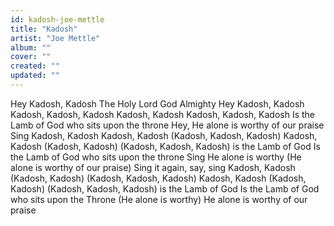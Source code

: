 ```yaml
---
id: kadosh-joe-mettle
title: "Kadosh"
artist: "Joe Mettle"
album: ""
cover: ""
created: ""
updated: ""
---
```


Hey
Kadosh, Kadosh
The Holy Lord God Almighty
Hey
Kadosh, Kadosh
Kadosh, Kadosh, Kadosh
Kadosh, Kadosh
Kadosh, Kadosh, Kadosh
Is the Lamb of God who sits upon the throne
Hey, He alone is worthy of our praise
Sing Kadosh, Kadosh
Kadosh, Kadosh
(Kadosh, Kadosh, Kadosh) Kadosh, Kadosh
(Kadosh, Kadosh)
(Kadosh, Kadosh, Kadosh) is the Lamb of God
Is the Lamb of God who sits upon the throne
Sing He alone is worthy
(He alone is worthy of our praise)
Sing it again, say, sing Kadosh, Kadosh
(Kadosh, Kadosh)
(Kadosh, Kadosh, Kadosh) Kadosh, Kadosh
(Kadosh, Kadosh)
(Kadosh, Kadosh, Kadosh) is the Lamb of God
Is the Lamb of God who sits upon the Throne (He alone is worthy)
He alone is worthy of our praise